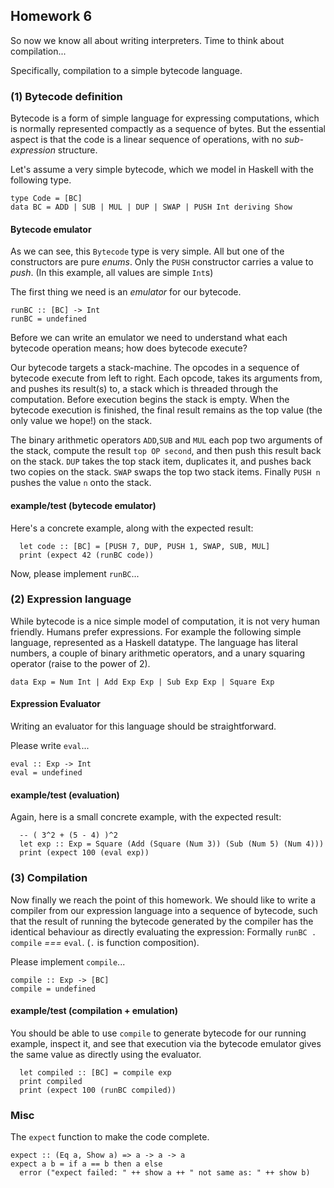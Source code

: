 
## Homework 6

So now we know all about writing interpreters. Time to think about compilation...

Specifically, compilation to a simple bytecode language.

### (1) Bytecode definition

Bytecode is a form of simple language for expressing computations, which is normally represented compactly as a sequence of bytes. But the essential aspect is that the code is a linear sequence of operations, with no _sub-expression_ structure.

Let's assume a very simple bytecode, which we model in Haskell with the following type.

```
type Code = [BC]
data BC = ADD | SUB | MUL | DUP | SWAP | PUSH Int deriving Show
```

#### Bytecode emulator

As we can see, this `Bytecode` type is very simple. All but one of the constructors are pure _enums_. Only the `PUSH` constructor carries a value to _push_. (In this example, all values are simple `Int`s)

The first thing we need is an _emulator_ for our bytecode.

```
runBC :: [BC] -> Int
runBC = undefined
```

Before we can write an emulator we need to understand what each bytecode operation means; how does bytecode execute?

Our bytecode targets a stack-machine. The opcodes in a sequence of bytecode execute from left to right. Each opcode, takes its arguments from, and pushes its result(s) to, a stack which is threaded through the computation. Before execution begins the stack is empty. When the bytecode execution is finished, the final result remains as the top value (the only value we hope!) on the stack.

The binary arithmetic operators `ADD`,`SUB` and `MUL` each pop two arguments of the stack, compute the result `top OP second`, and then push this result back on the stack. `DUP` takes the top stack item, duplicates it, and pushes back two copies on the stack. `SWAP` swaps the top two stack items. Finally `PUSH n` pushes the value `n` onto the stack.

#### example/test (bytecode emulator)

Here's a concrete example, along with the expected result:

```
  let code :: [BC] = [PUSH 7, DUP, PUSH 1, SWAP, SUB, MUL]
  print (expect 42 (runBC code))
```

Now, please implement `runBC`...

### (2) Expression language

While bytecode is a nice simple model of computation, it is not very human friendly. Humans prefer expressions. For example the following simple language, represented as a Haskell datatype. The language has literal numbers, a couple of binary arithmetic operators, and a unary squaring operator (raise to the power of 2).

```
data Exp = Num Int | Add Exp Exp | Sub Exp Exp | Square Exp
```

#### Expression Evaluator

Writing an evaluator for this language should be straightforward.

Please write `eval`...

```
eval :: Exp -> Int
eval = undefined
```

#### example/test (evaluation)

Again, here is a small concrete example, with the expected result:

```
  -- ( 3^2 + (5 - 4) )^2
  let exp :: Exp = Square (Add (Square (Num 3)) (Sub (Num 5) (Num 4)))
  print (expect 100 (eval exp))
```

### (3) Compilation

Now finally we reach the point of this homework. We should like to write a compiler from our expression language into a sequence of bytecode, such that the result of running the bytecode generated by the compiler has the identical behaviour as directly evaluating the expression: Formally `runBC . compile` _===_ `eval`. (`.` is function composition).

Please implement `compile`...

```
compile :: Exp -> [BC]
compile = undefined
```

#### example/test (compilation + emulation)

You should be able to use `compile` to generate bytecode for our running example, inspect it, and see that execution via the bytecode emulator gives the same value as directly using the evaluator.

```
  let compiled :: [BC] = compile exp
  print compiled
  print (expect 100 (runBC compiled))
```

### Misc

The `expect` function to make the code complete.

```
expect :: (Eq a, Show a) => a -> a -> a
expect a b = if a == b then a else
  error ("expect failed: " ++ show a ++ " not same as: " ++ show b)
```
